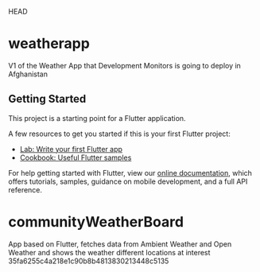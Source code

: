 HEAD
# weatherapp

V1 of the Weather App that Development Monitors is going to deploy in Afghanistan

## Getting Started

This project is a starting point for a Flutter application.

A few resources to get you started if this is your first Flutter project:

- [Lab: Write your first Flutter app](https://flutter.dev/docs/get-started/codelab)
- [Cookbook: Useful Flutter samples](https://flutter.dev/docs/cookbook)

For help getting started with Flutter, view our
[online documentation](https://flutter.dev/docs), which offers tutorials,
samples, guidance on mobile development, and a full API reference.

# communityWeatherBoard
App based on Flutter, fetches data from Ambient Weather and Open Weather and shows the weather different locations at interest
35fa6255c4a218e1c90b8b4813830213448c5135
